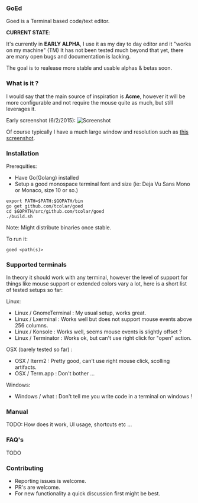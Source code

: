 ### GoEd 
Goed is a Terminal based code/text editor.

**CURRENT STATE**:

It's currently in **EARLY ALPHA**, I use it as my day to day editor and it "works on my machine" (TM)
It has not been tested much beyond that yet, there are many open bugs and documentation is lacking.

The goal is to realease more stable and usable alphas & betas soon.

### What is it ?
I would say that the main source of inspiration is **Acme**, however it will
be more configurable and not require the mouse quite as much, but still leverages it.

Early screenshot (6/2/2015): 
![Screenshot](https://raw.github.com/tcolar/goed/master/screenshot.png)

Of course typically I have a much large window and resolution such as [this screenshot](https://raw.githubusercontent.com/tcolar/goed/master/screenshot_hd.png).

### Installation
Prerequities: 
- Have Go(Golang) installed
- Setup a good monospace terminal font and size (ie: Deja Vu Sans Mono or Monaco, size 10 or so.)

```
export PATH=$PATH:$GOPATH/bin
go get github.com/tcolar/goed
cd $GOPATH/src/github.com/tcolar/goed
./build.sh
```

Note: Might distribute binaries once stable.

To run it: 
```
goed <path(s)>
```

### Supported terminals
In theory it should work with any terminal, however the level of support for things 
like mouse support or extended colors vary a lot, here is a short list of tested 
setups so far:

Linux:
- Linux / GnomeTerminal : My usual setup, works great.
- Linux / Lxerminal : Works well but does not support mouse events above 256 columns.
- Linux / Konsole : Works well, seems mouse events is slightly offset ?
- Linux / Terminator : Works ok, but can't use right click for "open" action.

OSX (barely tested so far) :
- OSX / Iterm2 : Pretty good, can't use right mouse click, scolling artifacts.
- OSX / Term.app : Don't bother ...

Windows:
- Windows / what : Don't tell me you write code in a terminal on windows !

### Manual
TODO: How does it work, UI usage, shortcuts etc ...

### FAQ's
TODO

### Contributing
- Reporting issues is welcome.
- PR's are welcome.
- For new functionality a quick discussion first might be best.
    
